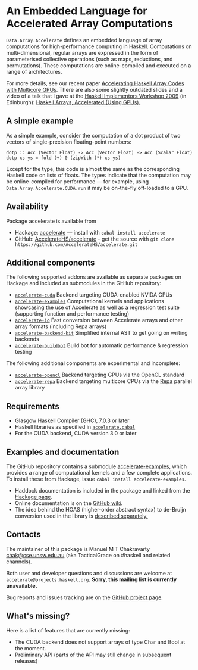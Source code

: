 An Embedded Language for Accelerated Array Computations
=======================================================

`Data.Array.Accelerate` defines an embedded language of array computations for high-performance computing in Haskell. Computations on multi-dimensional, regular arrays are expressed in the form of parameterised collective operations (such as maps, reductions, and permutations). These computations are online-compiled and executed on a range of architectures.

For more details, see our recent paper [Accelerating Haskell Array Codes with Multicore GPUs][CKLM+11]. There are also some slightly outdated slides and a video of a talk that I gave at the [Haskell Implementors Workshop 2009][HIW'09] (in Edinburgh): [Haskell Arrays, Accelerated (Using GPUs).][Cha09]

A simple example
----------------

As a simple example, consider the computation of a dot product of two vectors of single-precision floating-point numbers:

    dotp :: Acc (Vector Float) -> Acc (Vector Float) -> Acc (Scalar Float)
    dotp xs ys = fold (+) 0 (zipWith (*) xs ys)

Except for the type, this code is almost the same as the corresponding Haskell code on lists of floats. The types indicate that the computation may be online-compiled for performance — for example, using `Data.Array.Accelerate.CUDA.run` it may be on-the-fly off-loaded to a GPU.

Availability
------------

Package accelerate is available from

 * Hackage: [accelerate][Hackage] — install with `cabal install accelerate`
 * GitHub: [AccelerateHS/accelerate][GitHub] - get the source with `git clone https://github.com/AccelerateHS/accelerate.git`

Additional components
---------------------

The following supported addons are available as separate packages on Hackage and included as submodules in the GitHub repository:

  * [`accelerate-cuda`][accelerate-cuda] Backend targeting CUDA-enabled NVIDA GPUs
  * [`accelerate-examples`][accelerate-examples] Computational kernels and applications showcasing the use of Accelerate as well as a regression test suite (supporting function and performance testing)
  * [`accelerate-io`][accelerate-io] Fast conversion between Accelerate arrays and other array formats (including Repa arrays)
  * [`accelerate-backend-kit`][accelerate-backend-kit] Simplified internal AST to get going on writing backends
  * [`accelerate-buildbot`][accelerate-buildbot] Build bot for automatic performance & regression testing

The following additional components are experimental and incomplete:

  * [`accelerate-opencl`][accelerate-opencl] Backend targeting GPUs via the OpenCL standard
  * [`accelerate-repa`][accelerate-repa] Backend targeting multicore CPUs via the [Repa][repa] parallel array library

Requirements
------------

  * Glasgow Haskell Compiler (GHC), 7.0.3 or later
  * Haskell libraries as specified in [`accelerate.cabal`][Cabal-file]
  * For the CUDA backend, CUDA version 3.0 or later

Examples and documentation
--------------------------

The GitHub repository contains a submodule [accelerate-examples][accelerate-examples], which provides a range of computational kernels and a few complete applications. To install these from Hackage, issue `cabal install accelerate-examples`.

  * Haddock documentation is included in the package and linked from the [Hackage page][Hackage].
  * Online documentation is on the [GitHub wiki][Wiki].
  * The idea behind the HOAS (higher-order abstract syntax) to de-Bruijn conversion used in the library is [described separately.][HOAS-conv]

Contacts
--------

The maintainer of this package is Manuel M T Chakravarty <chak@cse.unsw.edu.au> (aka TacticalGrace on #haskell and related channels).

Both user and developer questions and discussions are welcome at `accelerate@projects.haskell.org`.  **Sorry, this mailing list is currently unavailable.**

Bug reports and issues tracking are on the [GitHub project page][Issues].

What's missing?
---------------

Here is a list of features that are currently missing:

 * The CUDA backend does not support arrays of type Char and Bool at the moment.
 * Preliminary API (parts of the API may still change in subsequent releases)



  [CKLM+11]:                http://www.cse.unsw.edu.au/~chak/papers/CKLM+11.html
  [HIW'09]:                 http://haskell.org/haskellwiki/HaskellImplementorsWorkshop
  [Cha09]:                  http://justtesting.posterous.com/running-haskell-array-computations-on-a-gpu
  [Hackage]:                http://hackage.haskell.org/package/accelerate
  [accelerate-cuda]:        https://github.com/AccelerateHS/accelerate-cuda
  [accelerate-examples]:    https://github.com/AccelerateHS/accelerate-examples
  [accelerate-io]:          https://github.com/AccelerateHS/accelerate-io
  [accelerate-backend-kit]: https://github.com/AccelerateHS/accelerate-backend-kit
  [accelerate-buildbot]:    https://github.com/AccelerateHS/accelerate-buildbot
  [accelerate-repa]:        https://github.com/blambo/accelerate-repa
  [accelerate-opencl]:      https://github.com/hiPERFIT/accelerate-opencl
  [GitHub]:                 https://github.com/AccelerateHS/accelerate
  [Wiki]:                   https://github.com/AccelerateHS/accelerate/wiki
  [Issues]:                 https://github.com/AccelerateHS/accelerate/issues
  [HOAS-conv]:              http://www.cse.unsw.edu.au/~chak/haskell/term-conv/
  [Cabal-file]:             https://github.com/AccelerateHS/accelerate/accelerate.cabal
  [repa]:                   http://hackage.haskell.org/package/repa